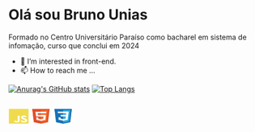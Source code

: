 # Olá sou Bruno Unias

 <p>
   Formado no Centro Universitário Paraíso como bacharel em sistema de infomação, curso que conclui em 2024
</p>

- 👀 I’m interested in front-end.
- 📫 How to reach me ...

[![Anurag's GitHub stats](https://github-readme-stats.vercel.app/api?username=BrunoUnias&show_icons=true&theme=dark)](https://github.com/BrunoUnias/github-readme-stats)
[![Top Langs](https://github-readme-stats.vercel.app/api/top-langs/?username=BrunoUnias&show_icons=true&theme=dark)](https://github.com/BrunoUnias/github-readme-stats)

<div style="display: inline_block"><br>
  <img align="center" alt="Rafa-Js" height="30" width="40" src="https://raw.githubusercontent.com/devicons/devicon/master/icons/javascript/javascript-plain.svg">
  <img align="center" alt="Rafa-HTML" height="30" width="40" src="https://raw.githubusercontent.com/devicons/devicon/master/icons/html5/html5-original.svg">
  <img align="center" alt="Rafa-CSS" height="30" width="40" src="https://raw.githubusercontent.com/devicons/devicon/master/icons/css3/css3-original.svg">
</div>
<!---
BrunoUnias/BrunoUnias is a ✨ special ✨ repository because its `README.md` (this file) appears on your GitHub profile.
You can click the Preview link to take a look at your changes.
--->
